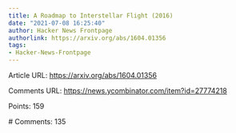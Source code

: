 ```yaml
---
title: A Roadmap to Interstellar Flight (2016)
date: "2021-07-08 16:25:40"
author: Hacker News Frontpage
authorlink: https://arxiv.org/abs/1604.01356
tags:
- Hacker-News-Frontpage
---
```


<p>Article URL: <a href="https://arxiv.org/abs/1604.01356">https://arxiv.org/abs/1604.01356</a></p>
<p>Comments URL: <a href="https://news.ycombinator.com/item?id=27774218">https://news.ycombinator.com/item?id=27774218</a></p>
<p>Points: 159</p>
<p># Comments: 135</p>
